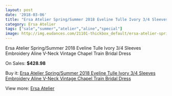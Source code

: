 ```yaml
---
layout: post
date: '2018-03-06'
title: "Ersa Atelier Spring/Summer 2018 Eveline Tulle Ivory 3/4 Sleeves Embroidery Aline V-Neck Vintage Chapel Train Bridal Dress"
category: Ersa Atelier
tags: ["sale","summer","atelier","aline","special"]
image: http://img.eudances.com/21101-thickbox_default/ersa-atelier-spring-summer-2018-eveline-tulle-ivory-3-4-sleeves-embroidery-aline-v-neck-vintage-chapel-train-bridal-dress.jpg
---
```

Ersa Atelier Spring/Summer 2018 Eveline Tulle Ivory 3/4 Sleeves Embroidery Aline V-Neck Vintage Chapel Train Bridal Dress

On Sales: **$428.98**
<a href="https://www.eudances.com/en/ersa-atelier/6452-ersa-atelier-spring-summer-2018-eveline-tulle-ivory-3-4-sleeves-embroidery-aline-v-neck-vintage-chapel-train-bridal-dress.html"><amp-img layout="responsive" width="600" height="600" src="//img.eudances.com/21101-thickbox_default/ersa-atelier-spring-summer-2018-eveline-tulle-ivory-3-4-sleeves-embroidery-aline-v-neck-vintage-chapel-train-bridal-dress.jpg" alt="Ersa Atelier Spring/Summer 2018 Eveline Tulle Ivory 3/4 Sleeves Embroidery Aline V-Neck Vintage Chapel Train Bridal Dress 0" /></a>
<a href="https://www.eudances.com/en/ersa-atelier/6452-ersa-atelier-spring-summer-2018-eveline-tulle-ivory-3-4-sleeves-embroidery-aline-v-neck-vintage-chapel-train-bridal-dress.html"><amp-img layout="responsive" width="600" height="600" src="//img.eudances.com/21107-thickbox_default/ersa-atelier-spring-summer-2018-eveline-tulle-ivory-3-4-sleeves-embroidery-aline-v-neck-vintage-chapel-train-bridal-dress.jpg" alt="Ersa Atelier Spring/Summer 2018 Eveline Tulle Ivory 3/4 Sleeves Embroidery Aline V-Neck Vintage Chapel Train Bridal Dress 1" /></a>
<a href="https://www.eudances.com/en/ersa-atelier/6452-ersa-atelier-spring-summer-2018-eveline-tulle-ivory-3-4-sleeves-embroidery-aline-v-neck-vintage-chapel-train-bridal-dress.html"><amp-img layout="responsive" width="600" height="600" src="//img.eudances.com/21106-thickbox_default/ersa-atelier-spring-summer-2018-eveline-tulle-ivory-3-4-sleeves-embroidery-aline-v-neck-vintage-chapel-train-bridal-dress.jpg" alt="Ersa Atelier Spring/Summer 2018 Eveline Tulle Ivory 3/4 Sleeves Embroidery Aline V-Neck Vintage Chapel Train Bridal Dress 2" /></a>
<a href="https://www.eudances.com/en/ersa-atelier/6452-ersa-atelier-spring-summer-2018-eveline-tulle-ivory-3-4-sleeves-embroidery-aline-v-neck-vintage-chapel-train-bridal-dress.html"><amp-img layout="responsive" width="600" height="600" src="//img.eudances.com/21105-thickbox_default/ersa-atelier-spring-summer-2018-eveline-tulle-ivory-3-4-sleeves-embroidery-aline-v-neck-vintage-chapel-train-bridal-dress.jpg" alt="Ersa Atelier Spring/Summer 2018 Eveline Tulle Ivory 3/4 Sleeves Embroidery Aline V-Neck Vintage Chapel Train Bridal Dress 3" /></a>
<a href="https://www.eudances.com/en/ersa-atelier/6452-ersa-atelier-spring-summer-2018-eveline-tulle-ivory-3-4-sleeves-embroidery-aline-v-neck-vintage-chapel-train-bridal-dress.html"><amp-img layout="responsive" width="600" height="600" src="//img.eudances.com/21104-thickbox_default/ersa-atelier-spring-summer-2018-eveline-tulle-ivory-3-4-sleeves-embroidery-aline-v-neck-vintage-chapel-train-bridal-dress.jpg" alt="Ersa Atelier Spring/Summer 2018 Eveline Tulle Ivory 3/4 Sleeves Embroidery Aline V-Neck Vintage Chapel Train Bridal Dress 4" /></a>
<a href="https://www.eudances.com/en/ersa-atelier/6452-ersa-atelier-spring-summer-2018-eveline-tulle-ivory-3-4-sleeves-embroidery-aline-v-neck-vintage-chapel-train-bridal-dress.html"><amp-img layout="responsive" width="600" height="600" src="//img.eudances.com/21103-thickbox_default/ersa-atelier-spring-summer-2018-eveline-tulle-ivory-3-4-sleeves-embroidery-aline-v-neck-vintage-chapel-train-bridal-dress.jpg" alt="Ersa Atelier Spring/Summer 2018 Eveline Tulle Ivory 3/4 Sleeves Embroidery Aline V-Neck Vintage Chapel Train Bridal Dress 5" /></a>
<a href="https://www.eudances.com/en/ersa-atelier/6452-ersa-atelier-spring-summer-2018-eveline-tulle-ivory-3-4-sleeves-embroidery-aline-v-neck-vintage-chapel-train-bridal-dress.html"><amp-img layout="responsive" width="600" height="600" src="//img.eudances.com/21102-thickbox_default/ersa-atelier-spring-summer-2018-eveline-tulle-ivory-3-4-sleeves-embroidery-aline-v-neck-vintage-chapel-train-bridal-dress.jpg" alt="Ersa Atelier Spring/Summer 2018 Eveline Tulle Ivory 3/4 Sleeves Embroidery Aline V-Neck Vintage Chapel Train Bridal Dress 6" /></a>

Buy it: [Ersa Atelier Spring/Summer 2018 Eveline Tulle Ivory 3/4 Sleeves Embroidery Aline V-Neck Vintage Chapel Train Bridal Dress](https://www.eudances.com/en/ersa-atelier/6452-ersa-atelier-spring-summer-2018-eveline-tulle-ivory-3-4-sleeves-embroidery-aline-v-neck-vintage-chapel-train-bridal-dress.html "Ersa Atelier Spring/Summer 2018 Eveline Tulle Ivory 3/4 Sleeves Embroidery Aline V-Neck Vintage Chapel Train Bridal Dress")

View more: [Ersa Atelier](https://www.eudances.com/en/103-ersa-atelier "Ersa Atelier")